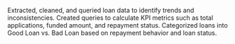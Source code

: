 Extracted, cleaned, and queried loan data to identify trends and inconsistencies.
Created queries to calculate KPI metrics such as total applications, funded amount, and repayment status.
Categorized loans into Good Loan vs. Bad Loan based on repayment behavior and loan status.
